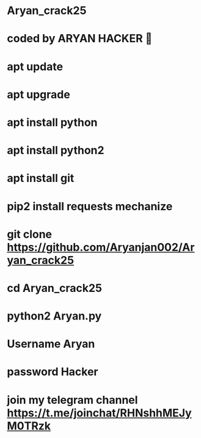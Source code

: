 # Aryan_crack25
# coded by ARYAN HACKER 👑 
# apt update 
# apt upgrade 
# apt install python 
# apt install python2 
# apt install git 
# pip2 install requests mechanize 
# git clone https://github.com/Aryanjan002/Aryan_crack25
# cd Aryan_crack25
# python2 Aryan.py
# Username Aryan 
# password Hacker 

# join my telegram channel https://t.me/joinchat/RHNshhMEJyM0TRzk

